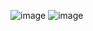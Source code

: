 
![image](https://user-images.githubusercontent.com/33014448/112601057-ef658a80-8e4c-11eb-8542-f1040e9a474d.png)
![image](https://user-images.githubusercontent.com/33014448/112601242-2d62ae80-8e4d-11eb-843b-44bab57d42ff.png)
